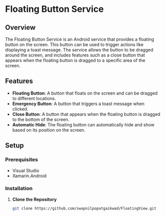 # Floating Button Service

## Overview

The Floating Button Service is an Android service that provides a floating button on the screen. This button can be used to trigger actions like displaying a toast message. The service allows the button to be dragged around the screen, and includes features such as a close button that appears when the floating button is dragged to a specific area of the screen.

## Features

- **Floating Button**: A button that floats on the screen and can be dragged to different locations.
- **Emergency Button**: A button that triggers a toast message when clicked.
- **Close Button**: A button that appears when the floating button is dragged to the bottom of the screen.
- **Automatic Hide**: The floating button can automatically hide and show based on its position on the screen.

## Setup

### Prerequisites

- Visual Studio
- Xamarin.Android

### Installation

1. **Clone the Repository**

   ```bash
   git clone https://github.com/swapnilpopatgaikwad/FloatingView.git
